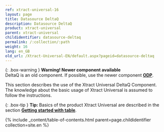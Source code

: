 ```yaml
---
ref: xtract-universal-16
layout: page
title: Datasource DeltaQ
description: Datasource DeltaQ
product: xtract-universal
parent: xtract-universal
childidentifier: datasource-deltaq
permalink: /:collection/:path
weight: 16
lang: en_GB
old_url: /Xtract-Universal-EN/default.aspx?pageid=datasource-deltaq
---
```


{: .box-warning } 
**Warning! Newer component available**<br>
DeltaQ is an old component. If possible, use the newer component **[ODP](./odp)**.

This section describes the use of the Xtract Universal DeltaQ Component. The knowledge about the basic usage of Xtract Universal is assumed to follow the instructions.

{: .box-tip }
**Tip:** Basics of the product Xtract Universal are described in the section **[Getting started with table](./getting-started-table)**.


{% include _content/table-of-contents.html parent=page.childidentifier collection=site.en %}

